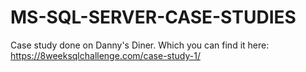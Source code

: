 # MS-SQL-SERVER-CASE-STUDIES
Case study done on Danny's Diner. Which you can find it here: https://8weeksqlchallenge.com/case-study-1/
